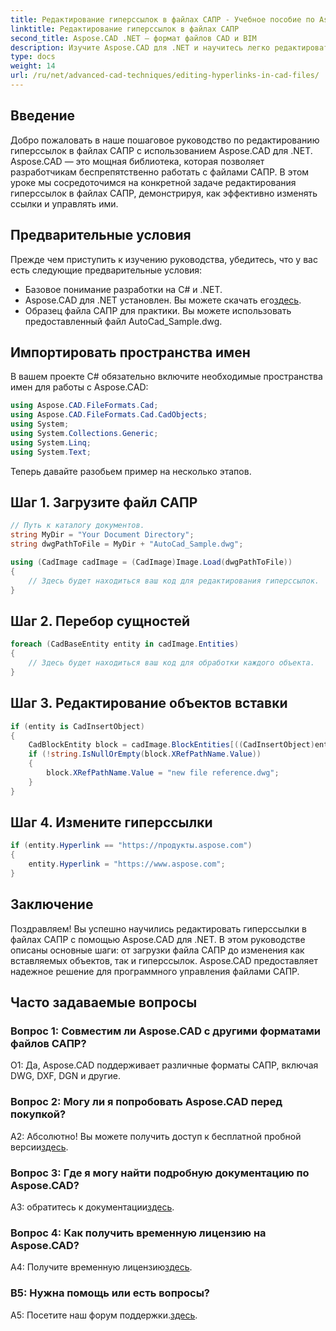 ```yaml
---
title: Редактирование гиперссылок в файлах САПР - Учебное пособие по Aspose.CAD
linktitle: Редактирование гиперссылок в файлах САПР
second_title: Aspose.CAD .NET — формат файлов CAD и BIM
description: Изучите Aspose.CAD для .NET и научитесь легко редактировать гиперссылки в файлах САПР. Улучшите свои навыки управления файлами САПР с помощью этого подробного руководства.
type: docs
weight: 14
url: /ru/net/advanced-cad-techniques/editing-hyperlinks-in-cad-files/
---
```

## Введение

Добро пожаловать в наше пошаговое руководство по редактированию гиперссылок в файлах САПР с использованием Aspose.CAD для .NET. Aspose.CAD — это мощная библиотека, которая позволяет разработчикам беспрепятственно работать с файлами САПР. В этом уроке мы сосредоточимся на конкретной задаче редактирования гиперссылок в файлах САПР, демонстрируя, как эффективно изменять ссылки и управлять ими.

## Предварительные условия

Прежде чем приступить к изучению руководства, убедитесь, что у вас есть следующие предварительные условия:

- Базовое понимание разработки на C# и .NET.
-  Aspose.CAD для .NET установлен. Вы можете скачать его[здесь](https://releases.aspose.com/cad/net/).
- Образец файла САПР для практики. Вы можете использовать предоставленный файл AutoCad_Sample.dwg.

## Импортировать пространства имен

В вашем проекте C# обязательно включите необходимые пространства имен для работы с Aspose.CAD:

```csharp
using Aspose.CAD.FileFormats.Cad;
using Aspose.CAD.FileFormats.Cad.CadObjects;
using System;
using System.Collections.Generic;
using System.Linq;
using System.Text;
```

Теперь давайте разобьем пример на несколько этапов.

## Шаг 1. Загрузите файл САПР

```csharp
// Путь к каталогу документов.
string MyDir = "Your Document Directory";
string dwgPathToFile = MyDir + "AutoCad_Sample.dwg";

using (CadImage cadImage = (CadImage)Image.Load(dwgPathToFile))
{
    // Здесь будет находиться ваш код для редактирования гиперссылок.
}
```

## Шаг 2. Перебор сущностей

```csharp
foreach (CadBaseEntity entity in cadImage.Entities)
{
    // Здесь будет находиться ваш код для обработки каждого объекта.
}
```

## Шаг 3. Редактирование объектов вставки

```csharp
if (entity is CadInsertObject)
{
    CadBlockEntity block = cadImage.BlockEntities[((CadInsertObject)entity).Name];
    if (!string.IsNullOrEmpty(block.XRefPathName.Value))
    {
        block.XRefPathName.Value = "new file reference.dwg";
    }
}
```

## Шаг 4. Измените гиперссылки

```csharp
if (entity.Hyperlink == "https://продукты.aspose.com")
{
    entity.Hyperlink = "https://www.aspose.com";
}
```

## Заключение

Поздравляем! Вы успешно научились редактировать гиперссылки в файлах САПР с помощью Aspose.CAD для .NET. В этом руководстве описаны основные шаги: от загрузки файла САПР до изменения как вставляемых объектов, так и гиперссылок. Aspose.CAD предоставляет надежное решение для программного управления файлами САПР.

## Часто задаваемые вопросы

### Вопрос 1: Совместим ли Aspose.CAD с другими форматами файлов САПР?

О1: Да, Aspose.CAD поддерживает различные форматы САПР, включая DWG, DXF, DGN и другие.

### Вопрос 2: Могу ли я попробовать Aspose.CAD перед покупкой?

 А2: Абсолютно! Вы можете получить доступ к бесплатной пробной версии[здесь](https://releases.aspose.com/).

### Вопрос 3: Где я могу найти подробную документацию по Aspose.CAD?

 A3: обратитесь к документации[здесь](https://reference.aspose.com/cad/net/).

### Вопрос 4: Как получить временную лицензию на Aspose.CAD?

 A4: Получите временную лицензию[здесь](https://purchase.aspose.com/temporary-license/).

### В5: Нужна помощь или есть вопросы?

 A5: Посетите наш форум поддержки.[здесь](https://forum.aspose.com/c/cad/19).
